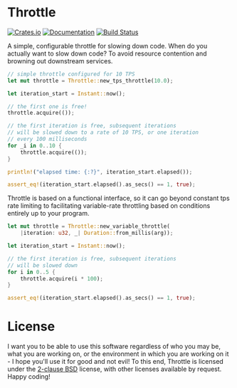 # Throttle

[![Crates.io](https://img.shields.io/crates/v/mysteriouspants-throttle.svg)](https://crates.io/crates/mysteriouspants-throttle)
[![Documentation](https://docs.rs/mysteriouspants-throttle/badge.svg)](https://docs.rs/mysteriouspants-throttle/)
[![Build Status](https://travis-ci.org/mysteriouspants/throttle.svg?branch=master)](https://travis-ci.org/mysteriouspants/throttle)

A simple, configurable throttle for slowing down code. When do you actually want to slow down code? To avoid resource
contention and browning out downstream services.

```rust
// simple throttle configured for 10 TPS
let mut throttle = Throttle::new_tps_throttle(10.0);

let iteration_start = Instant::now();

// the first one is free!
throttle.acquire(());

// the first iteration is free, subsequent iterations
// will be slowed down to a rate of 10 TPS, or one iteration
// every 100 milliseconds
for _i in 0..10 {
    throttle.acquire(());
}

println!("elapsed time: {:?}", iteration_start.elapsed());

assert_eq!(iteration_start.elapsed().as_secs() == 1, true);
```

Throttle is based on a functional interface, so it can go beyond constant tps rate limiting to facilitating
variable-rate throttling based on conditions entirely up to your program.

```rust
let mut throttle = Throttle::new_variable_throttle(
    |iteration: u32, _| Duration::from_millis(arg));

let iteration_start = Instant::now();

// the first iteration is free, subsequent iterations
// will be slowed down
for i in 0..5 {
    throttle.acquire(i * 100);
}

assert_eq!(iteration_start.elapsed().as_secs() == 1, true);
```

# License

I want you to be able to use this software regardless of who you may be, what you are working on, or the environment in
which you are working on it - I hope you'll use it for good and not evil! To this end, Throttle is licensed under the
[2-clause BSD][2cbsd] license, with other licenses available by request. Happy coding!

[2cbsd]: https://opensource.org/licenses/BSD-2-Clause
